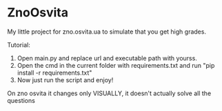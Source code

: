 # ZnoOsvita
My little project for zno.osvita.ua to simulate that you get high grades.


Tutorial:
1. Open main.py and replace url and executable path with yourss.
2. Open the cmd in the current folder with requirements.txt and run  "pip install -r requirements.txt"
3. Now just run the script and enjoy!

On zno osvita it changes only VISUALLY, it doesn't actually solve all the questions
